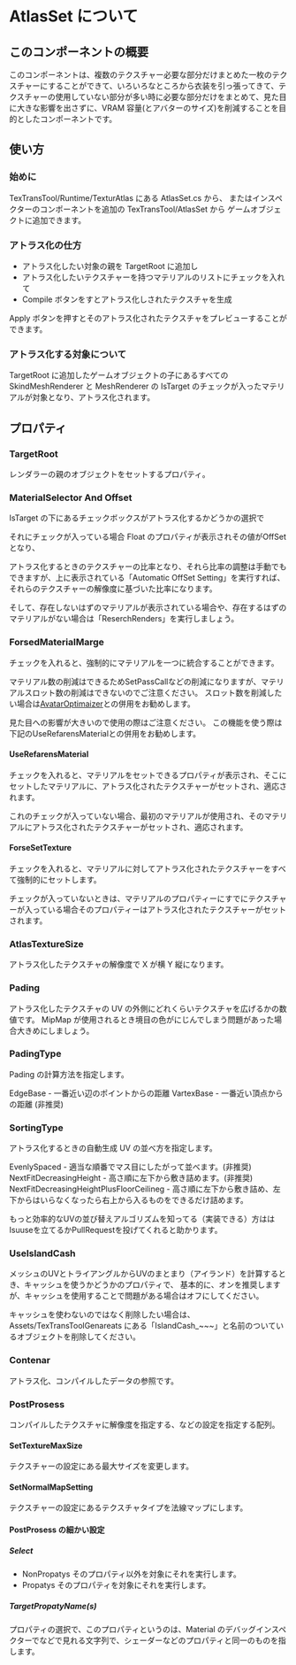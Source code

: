 # AtlasSet について

## このコンポーネントの概要

このコンポーネントは、複数のテクスチャー必要な部分だけまとめた一枚のテクスチャーにすることができて、いろいろなところから衣装を引っ張ってきて、テクスチャーの使用していない部分が多い時に必要な部分だけをまとめて、見た目に大きな影響を出さずに、VRAM 容量(とアバターのサイズ)を削減することを目的としたコンポーネントです。

## 使い方

### 始めに

TexTransTool/Runtime/TexturAtlas にある AtlasSet.cs から、
またはインスペクターのコンポーネントを追加の TexTransTool/AtlasSet から
ゲームオブジェクトに追加できます。

### アトラス化の仕方

- アトラス化したい対象の親を TargetRoot に追加し
- アトラス化したいテクスチャーを持つマテリアルのリストにチェックを入れて
- Compile ボタンをすとアトラス化しされたテクスチャを生成

Apply ボタンを押すとそのアトラス化されたテクスチャをプレビューすることができます。

### アトラス化する対象について

TargetRoot に追加したゲームオブジェクトの子にあるすべての SkindMeshRenderer と MeshRenderer の IsTarget のチェックが入ったマテリアルが対象となり、アトラス化されます。

## プロパティ

### TargetRoot

レンダラーの親のオブジェクトをセットするプロパティ。

### MaterialSelector And Offset

IsTarget の下にあるチェックボックスがアトラス化するかどうかの選択で

それにチェックが入っている場合 Float のプロパティが表示されその値がOffSetとなり、

アトラス化するときのテクスチャーの比率となり、それら比率の調整は手動でもできますが、上に表示されている「Automatic OffSet Setting」を実行すれば、それらのテクスチャーの解像度に基づいた比率になります。

そして、存在しないはずのマテリアルが表示されている場合や、存在するはずのマテリアルがない場合は「ReserchRenders」を実行しましょう。

### ForsedMaterialMarge

チェックを入れると、強制的にマテリアルを一つに統合することができます。

マテリアル数の削減はできるためSetPassCallなどの削減になりますが、マテリアルスロット数の削減はできないのでご注意ください。
スロット数を削減したい場合は[AvatarOptimaizer](https://github.com/anatawa12/AvatarOptimizer)との併用をお勧めします。

見た目への影響が大きいので使用の際はご注意ください。
この機能を使う際は下記のUseRefarensMaterialとの併用をお勧めします。

#### UseRefarensMaterial

チェックを入れると、マテリアルをセットできるプロパティが表示され、そこにセットしたマテリアルに、アトラス化されたテクスチャーがセットされ、適応されます。

これのチェックが入っていない場合、最初のマテリアルが使用され、そのマテリアルにアトラス化されたテクスチャーがセットされ、適応されます。

#### ForseSetTexture

チェックを入れると、マテリアルに対してアトラス化されたテクスチャーをすべて強制的にセットします。

チェックが入っていないときは、マテリアルのプロパティーにすでにテクスチャーが入っている場合そのプロパティーはアトラス化されたテクスチャーがセットされます。

### AtlasTextureSize

アトラス化したテクスチャの解像度で X が横 Y 縦になります。

### Pading

アトラス化したテクスチャの UV の外側にどれくらいテクスチャを広げるかの数値です。
MipMap が使用されるとき境目の色がにじんでしまう問題があった場合大きめにしましょう。

### PadingType

Pading の計算方法を指定します。

EdgeBase - 一番近い辺のポイントからの距離
VartexBase - 一番近い頂点からの距離 (非推奨)

### SortingType

アトラス化するときの自動生成 UV の並べ方を指定します。

EvenlySpaced - 適当な順番でマス目にしたがって並べます。(非推奨)
NextFitDecreasingHeight - 高さ順に左下から敷き詰めます。(非推奨)
NextFitDecreasingHeightPlusFloorCeilineg - 高さ順に左下から敷き詰め、左下からはいらなくなったら右上から入るものをできるだけ詰めます。

もっと効率的なUVの並び替えアルゴリズムを知ってる（実装できる）方ははIsuuseを立てるかPullRequestを投げてくれると助かります。

### UseIslandCash

メッシュのUVとトライアングルからUVのまとまり（アイランド）を計算するとき、キャッシュを使うかどうかのプロパティで、
基本的に、オンを推奨しますが、キャッシュを使用することで問題がある場合はオフにしてください。

キャッシュを使わないのではなく削除したい場合は、Assets/TexTransToolGenareats にある「IslandCash_~~~」と名前のついているオブジェクトを削除してください。

### Contenar

アトラス化、コンパイルしたデータの参照です。

### PostProsess

コンパイルしたテクスチャに解像度を指定する、などの設定を指定する配列。

#### SetTextureMaxSize

テクスチャーの設定にある最大サイズを変更します。

#### SetNormalMapSetting

テクスチャーの設定にあるテクスチャタイプを法線マップにします。

#### PostProsess の細かい設定

##### Select

- NonPropatys そのプロパティ以外を対象にそれを実行します。
- Propatys そのプロパティを対象にそれを実行します。

##### TargetPropatyName(s)

プロパティの選択で、このプロパティというのは、Material のデバッグインスペクターでなどで見れる文字列で、シェーダーなどのプロパティと同一のものを指します。
